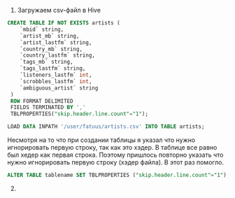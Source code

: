 1. Загружаем csv-файл в Hive

```sql
CREATE TABLE IF NOT EXISTS artists (
    `mbid` string,
    `artist_mb` string,
    `artist_lastfm` string,
    `country_mb` string,
    `country_lastfm` string,
    `tags_mb` string,
    `tags_lastfm` string,
    `listeners_lastfm` int,
    `scrobbles_lastfm` int,
    `ambiguous_artist` string
 )
 ROW FORMAT DELIMITED
 FIELDS TERMINATED BY ','
 TBLPROPERTIES("skip.header.line.count"="1");
```

```sql
LOAD DATA INPATH '/user/fatuus/artists.csv' INTO TABLE artists;
```

Несмотря на то что при создании таблицы я указал что нужно игнорировать первую строку, так как это хэдер. В таблице все равно был хедер как первая строка. Поэтому пришлось повторно указать что нужно игнорировать первую строку (хэдер файла). В этот раз помогло.
```sql
ALTER TABLE tablename SET TBLPROPERTIES ("skip.header.line.count"="1");
```

2. 